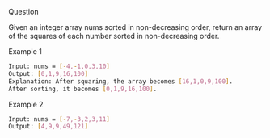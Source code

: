 Question

Given an integer array nums sorted in non-decreasing order, return an array of the squares of each number sorted in non-decreasing order.

Example 1
```bash
Input: nums = [-4,-1,0,3,10]
Output: [0,1,9,16,100]
Explanation: After squaring, the array becomes [16,1,0,9,100].
After sorting, it becomes [0,1,9,16,100].
```

Example 2
```bash
Input: nums = [-7,-3,2,3,11]
Output: [4,9,9,49,121]
```
